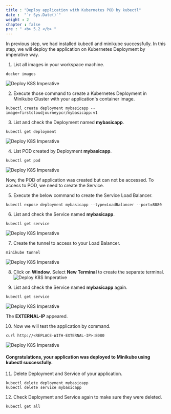 ```yaml
---
title : "Deploy application with Kubernetes POD by kubectl"
date :  "`r Sys.Date()`" 
weight : 2 
chapter : false
pre : " <b> 5.2 </b> "
---
```

In previous step, we had installed kubectl and minikube successfully. In this step, we will deploy the application on Kubernetes Deployment by imperative way.

1. List all images in your workspace machine.
```
docker images
```
![Deploy K8S Imperative](../../images/5.deployapptok8s/5.2.deployk8simperative/5.2.1.deployk8simperative.png?pc=90pt)

2. Execute those command to create a Kubernetes Deployment in Minikube Cluster with your application's container image.
```
kubectl create deployment mybasicapp --image=firstcloudjourneypcr/mybasicapp:v1
```
3. List and check the Deployment named **mybasicapp**.
```
kubectl get deployment
```
![Deploy K8S Imperative](../../images/5.deployapptok8s/5.2.deployk8simperative/5.2.2.deployk8simperative.png?pc=90pt)

4. List POD created by Deployment **mybasicapp**.
```
kubectl get pod
```
![Deploy K8S Imperative](../../images/5.deployapptok8s/5.2.deployk8simperative/5.2.3.deployk8simperative.png?pc=90pt)

Now, the POD of application was created but can not be accessed. To access to POD, we need to create the Service.

5. Execute the below command to create the Service Load Balancer.
```
kubectl expose deployment mybasicapp --type=LoadBalancer --port=8080
```
6. List and check the Service named **mybasicapp**.
```
kubectl get service
```
![Deploy K8S Imperative](../../images/5.deployapptok8s/5.2.deployk8simperative/5.2.4.deployk8simperative.png?pc=90pt)

7. Create the tunnel to access to your Load Balancer.
```
minikube tunnel
```
![Deploy K8S Imperative](../../images/5.deployapptok8s/5.2.deployk8simperative/5.2.5.deployk8simperative.png?pc=90pt)

8. Click on **Window**. Select **New Terminal** to create the separate terminal.
![Deploy K8S Imperative](../../images/5.deployapptok8s/5.2.deployk8simperative/5.2.6.deployk8simperative.png?pc=90pt)

9. List and check the Service named **mybasicapp** again.
```
kubectl get service
```

![Deploy K8S Imperative](../../images/5.deployapptok8s/5.2.deployk8simperative/5.2.7.deployk8simperative.png?pc=90pt)

The **EXTERNAL-IP** appeared.

10. Now we will test the application by command.
```
curl http://<REPLACE-WITH-EXTERNAL-IP>:8080
```
![Deploy K8S Imperative](../../images/5.deployapptok8s/5.2.deployk8simperative/5.2.8.deployk8simperative.png?pc=90pt)

#### Congratulations, your application was deployed to Minikube using kubectl successfully.

11. Delete Deployment and Service of your application.
```
kubectl delete deployment mybasicapp
kubectl delete service mybasicapp
```

12. Check Deployment and Service again to make sure they were deleted.
```
kubectl get all
``` 